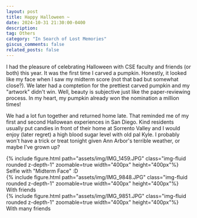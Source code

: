 ```yaml
---
layout: post
title: Happy Halloween ~
date: 2024-10-31 21:30:00-0400
description:  
tag: Others
category: "In Search of Lost Memories"
giscus_comments: false
related_posts: false
---
```

I had the pleasure of celebrating Halloween with CSE faculty and friends (or both) this year. It was the first time I carved a pumpkin. Honestly, it looked like my face when I saw my midterm score (not that bad but somewhat close?). We later had a comptetion for the prettiest carved pumpkin and my "artwork" didn't win. Well, beauty is subjective just like the paper-reviewing process. In my heart, my pumpkin already won the nomination a million times!

We had a lot fun together and returned home late. That reminded me of my first and second Hallowean experiences in San Diego. Kind residents usually put candies in front of their home at Sorrento Valley and I would enjoy (later regret) a high blood sugar level with old pal Kyle. I probably won't have a trick or treat tonight given Ann Arbor's terrible weather, or maybe I've grown up? 
   
<div class="row mt-3">
    <div class="col-sm mt-3 mt-md-0">
        {% include figure.html path="assets/img/IMG_1459.JPG" class="img-fluid rounded z-depth-1" zoomable=true  width="400px" height="400px"%}
    </div>
</div>
<div class="caption">
    Selfie with "Midterm Face" :D 
</div>  

<div class="row mt-3">
    <div class="col-sm mt-3 mt-md-0">
        {% include figure.html path="assets/img/IMG_9848.JPG" class="img-fluid rounded z-depth-1" zoomable=true  width="400px" height="400px"%}
    </div>
</div>
<div class="caption">
    With friends 
</div>  

<div class="row mt-3">
    <div class="col-sm mt-3 mt-md-0">
        {% include figure.html path="assets/img/IMG_9851.JPG" class="img-fluid rounded z-depth-1" zoomable=true  width="400px" height="400px"%}
    </div>
</div>
<div class="caption">
    With many friends 
</div> 